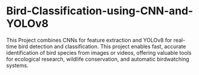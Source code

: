 # Bird-Classification-using-CNN-and-YOLOv8
This Project combines CNNs for feature extraction and YOLOv8 for real-time bird detection and classification. This project enables fast, accurate identification of bird species from images or videos, offering valuable tools for ecological research, wildlife conservation, and automatic birdwatching systems.
